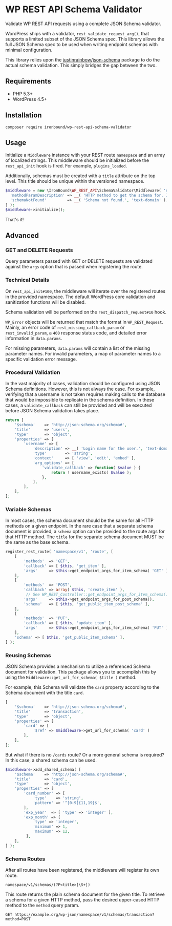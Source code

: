 # WP REST API Schema Validator
Validate WP REST API requests using a complete JSON Schema validator.

WordPress ships with a validator, `rest_validate_request_arg()`, that supports a limited subset of the JSON Schema spec. This library allows the full JSON Schema spec to be used when writing endpoint schemas with minimal configuration. 

This library relies upon the [justinrainbow/json-schema](https://github.com/justinrainbow/json-schema) package to do the actual schema validation. This simply bridges the gap between the two.

## Requirements
- PHP 5.3+
- WordPress 4.5+

## Installation
`composer require ironbound/wp-rest-api-schema-validator`

## Usage
Initialize a `Middleware` instance with your REST route `namespace` and an array of localized strings. This middleware should be initialized before the `rest_api_init` hook is fired. For example, `plugins_loaded`.

Additionally, schemas must be created with a `title` attribute on the top level. This title should be unique within the versioned namespace.

```php
$middleware = new \IronBound\WP_REST_API\SchemaValidator\Middleware( 'namespace/v1', [
  'methodParamDescription' => __( 'HTTP method to get the schema for. If not provided, will use the base schema.', 'text-domain' ),
  'schemaNotFound'         => __( 'Schema not found.', 'text-domain' ),
] );
$middleware->initialize();
```

That's it!

## Advanced

### GET and DELETE Requests

Query parameters passed with GET or DELETE requests are validated against the `args` option that is passed when registering the route.

### Technical Details
 
On `rest_api_init#100`, the middleware will iterate over the registered routes in the provided namespace. The default WordPress core validation and sanitization functions will be disabled. 

Schema validation will be performed on the `rest_dispatch_request#10` hook.

`WP_Error` objects will be returned that match the format in `WP_REST_Request`. Mainly, an error code of `rest_missing_callback_param` or `rest_invalid_param`, a `400` response status code, and detailed error information in `data.params`. 

For missing parameters, `data.params` will contain a list of the missing parameter names. For invalid parameters,
a map of parameter names to a specific validation error message.

### Procedural Validation
In the vast majority of cases, validation should be configured using JSON Schema definitions. However, this is not always the case. For example, verifying that a username is not taken requires making calls to the database that would be impossible to replicate in the schema definition. In these cases, a `validate_callback` can still be provided and will be executed before JSON Schema validation takes place.

```php
return [
    '$schema'    => 'http://json-schema.org/schema#',
    'title'      => 'users',
    'type'       => 'object',
    'properties' => [
        'username' => [
            'description' => __( 'Login name for the user.', 'text-domain' ),
            'type'        => 'string',
            'context'     => [ 'view', 'edit', 'embed' ],
            'arg_options' => [
                'validate_callback' => function( $value ) {
                    return ! username_exists( $value );
                },
            ],   
        ],
    ],
];
```

### Variable Schemas
In most cases, the schema document should be the same for all HTTP methods on a given endpoint. In the rare case that a separate schema document is provided, a `schema` option can be provided to the route args for that HTTP method. The `title` for the separate schema document MUST be the same as the base schema.

```php
register_rest_route( 'namespace/v1', 'route', [
    [
        'methods'  => 'GET',
        'callback' => [ $this, 'get_item' ],
        'args'     => $this->get_endpoint_args_for_item_schema( 'GET' ),
    ],
    [
        'methods'  => 'POST',
        'callback' => array( $this, 'create_item' ),
         // See WP_REST_Controller::get_endpoint_args_for_item_schema() for reference.
        'args'     => $this->get_endpoint_args_for_post_schema(),
        'schema'   => [ $this, 'get_public_item_post_schema' ],
    ],
    [
        'methods'  => 'PUT',
        'callback' => [ $this, 'update_item' ],
        'args'     => $this->get_endpoint_args_for_item_schema( 'PUT' ),
    ],
    'schema' => [ $this, 'get_public_item_schema' ],
] );
```

### Reusing Schemas
JSON Schema provides a mechanism to utilize a referenced Schema document for validation. This package allows you to accomplish this by using the `Middleware::get_url_for_schema( $title )` method.

For example, this Schema will validate the `card` property according to the Schema document with the title `card`.
```php
[
    '$schema'    => 'http://json-schema.org/schema#',
    'title'      => 'transaction',
    'type'       => 'object',
    'properties' => [
        'card' => [
            '$ref' => $middleware->get_url_for_schema( 'card' )   
        ],
    ],
];
```

But what if there is no `/cards` route? Or a more general schema is required? In this case, a shared schema can be used.
```php
$middleware->add_shared_schema( [
    '$schema'    => 'http://json-schema.org/schema#',
    'title'      => 'card',
    'type'       => 'object',
    'properties' => [
        'card_number' => [
            'type'    => 'string',
            'pattern' => '^[0-9]{11,19}$',
        ],
        'exp_year'  => [ 'type' => 'integer' ],
        'exp_month' => [ 
            'type' => 'integer',
            'minimum' => 1,
            'maximum' => 12,
         ],
    ],
] );
```

### Schema Routes

After all routes have been registered, the middleware will register its own route.
 
```
namespace/v1/schemas/(?P<title>[\S+])
``` 

This route returns the plain schema document for the given title. To retrieve a schema for a given HTTP method, pass the desired upper-cased HTTP method to the `method` query param.

```HTTP
GET https://example.org/wp-json/namespace/v1/schemas/transaction?method=POST
```